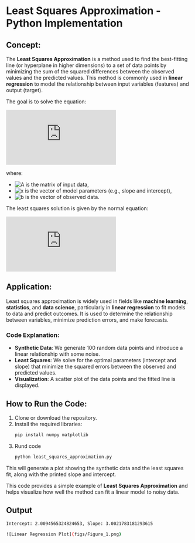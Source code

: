 # Least Squares Approximation - Python Implementation

## Concept:
The **Least Squares Approximation** is a method used to find the best-fitting line (or hyperplane in higher dimensions) to a set of data points by minimizing the sum of the squared differences between the observed values and the predicted values. This method is commonly used in **linear regression** to model the relationship between input variables (features) and output (target).

The goal is to solve the equation:

![Equation](https://latex.codecogs.com/png.latex?%5Cmathbf%7BAx%7D%20%3D%20%5Cmathbf%7Bb%7D)

where:
- ![A](https://latex.codecogs.com/png.latex?\mathbf{A}) is the matrix of input data,
- ![x](https://latex.codecogs.com/png.latex?\mathbf{x}) is the vector of model parameters (e.g., slope and intercept),
- ![b](https://latex.codecogs.com/png.latex?\mathbf{b}) is the vector of observed data.


The least squares solution is given by the normal equation:

![Normal Equation](https://latex.codecogs.com/png.latex?%5Cmathbf%7Bx%7D%20%3D%20%28%5Cmathbf%7BA%7D%5ET%20%5Cmathbf%7BA%7D%29%5E%7B-1%7D%20%5Cmathbf%7BA%7D%5ET%20%5Cmathbf%7Bb%7D)



## Application:
Least squares approximation is widely used in fields like **machine learning**, **statistics**, and **data science**, particularly in **linear regression** to fit models to data and predict outcomes. It is used to determine the relationship between variables, minimize prediction errors, and make forecasts.

### Code Explanation:
- **Synthetic Data**: We generate 100 random data points and introduce a linear relationship with some noise.
- **Least Squares**: We solve for the optimal parameters (intercept and slope) that minimize the squared errors between the observed and predicted values.
- **Visualization**: A scatter plot of the data points and the fitted line is displayed.

## How to Run the Code:

1. Clone or download the repository.
2. Install the required libraries:
   ```bash
   pip install numpy matplotlib
3. Rund code
    ```bash
    python least_squares_approximation.py

This will generate a plot showing the synthetic data and the least squares fit, along with the printed slope and intercept.

This code provides a simple example of **Least Squares Approximation** and helps visualize how well the method can fit a linear model to noisy data.

## Output
  ```bash
  Intercept: 2.0094565324824653, Slope: 3.0021783181293615

![Linear Regression Plot](figs/Figure_1.png)


